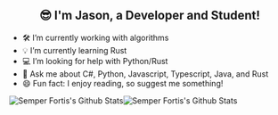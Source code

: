 <h2 align="center">😎 I'm Jason, a Developer and Student!</h2>

- 🛠️ I’m currently working with algorithms
- 💡  I’m currently learning Rust
- 💻 I’m looking for help with Python/Rust
- 💬 Ask me about C#, Python, Javascript, Typescript, Java, and Rust
- 😄 Fun fact: I enjoy reading, so suggest me something!

<img align="center" src="https://github-readme-stats.vercel.app/api?username=SemperFortis&&show_icons=true&count_private=true&hide_border=true&hide_title=true&bg_color=ffffff" alt="Semper Fortis's Github Stats"><img align="center" src="https://github-readme-stats.vercel.app/api/top-langs/?username=SemperFortis&layout=compact&hide_border=true&bg_color=ffffff" alt="Semper Fortis's Github Stats">
